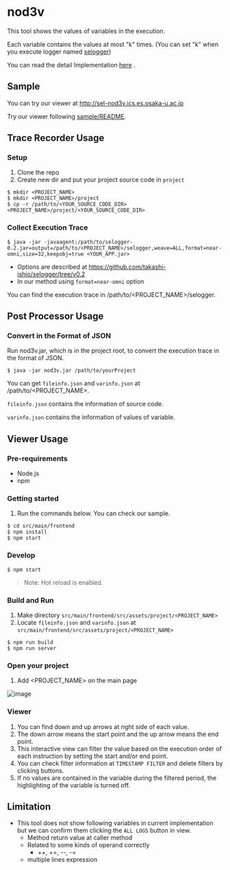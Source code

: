 # nod3v
This tool shows the values of variables in the execution.

Each variable contains the values at most "k" times. (You can set "k" when you execute logger named [selogger](https://github.com/takashi-ishio/selogger/tree/v0.1))

You can read the detail Implementation [here](http://sel.ist.osaka-u.ac.jp/lab-db/betuzuri/archive/1172/1172.pdf) .

## Sample
You can try our viewer at http://sel-nod3v.ics.es.osaka-u.ac.jp

Try our viewer following [sample/README](/sample/README.md).


## Trace Recorder Usage
### Setup 
1. Clone the repo
1. Create new dir and put your project source code in `project`
```
$ mkdir <PROJECT_NAME>
$ mkdir <PROJECT_NAME>/project
$ cp -r /path/to/<YOUR_SOURCE_CODE_DIR> <PROJECT_NAME>/project/<YOUR_SOURCE_CODE_DIR>
```
### Collect Execution Trace 
```
$ java -jar -javaagent:/path/to/selogger-0.2.jar=output=/path/to/<PROJECT_NAME>/selogger,weave=ALL,format=near-omni,size=32,keepobj=true <YOUR_APP.jar>
```
 *  Options are described at https://github.com/takashi-ishio/selogger/tree/v0.2
 *  In our method using `format=near-omni` option

You can find the execution trace in /path/to/<PROJECT_NAME>/selogger.
## Post Processor Usage
### Convert in the Format of JSON
Run nod3v.jar, which is in the project root, to convert the execution trace in the format of JSON.

```
$ java -jar nod3v.jar /path/to/yourProject
```

You can get `fileinfo.json` and `varinfo.json` at /path/to/<PROJECT_NAME>.

`fileinfo.json` contains the information of source code.

`varinfo.json` contains the information of values of variable.

## Viewer Usage

### Pre-requirements

* Node.js
* npm

### Getting started

1. Run the commands below. You can check our sample.
```
$ cd src/main/frontend
$ npm install
$ npm start
```

### Develop

```
$ npm start
```

> Note: Hot reload is enabled.

### Build and Run

1. Make directory `src/main/frontend/src/assets/project/<PROJECT_NAME>`
1. Locate `fileinfo.json` and `varinfo.json` at `src/main/frontend/src/assets/project/<PROJECT_NAME>`
```
$ npm run build
$ npm run server
```

### Open your project

1. Add <PROJECT_NAME> on the main page

![image](https://user-images.githubusercontent.com/31942441/65929436-17973900-e3d0-11e9-99ad-14ac83bf491b.png)

### Viewer 
1. You can find down and up arrows at right side of each value.
1. The down arrow means the start point and the up arrow means the end point.
1. This interactive view can filter the value based on the execution order of each instruction by setting the start and/or end point.
1. You can check filter information at `TIMESTAMP FILTER` and delete filters by clicking buttons.
1. If no values are contained in the variable during the filtered period, the highlighting of the variable is turned off.

## Limitation
  * This tool does not show following variables in current implementation but we can confirm them clicking the `ALL LOGS` button in view.
    * Method return value at caller method
    * Related to some kinds of operand correctly
      * ++, +=, --, -=
    * multiple lines expression 

